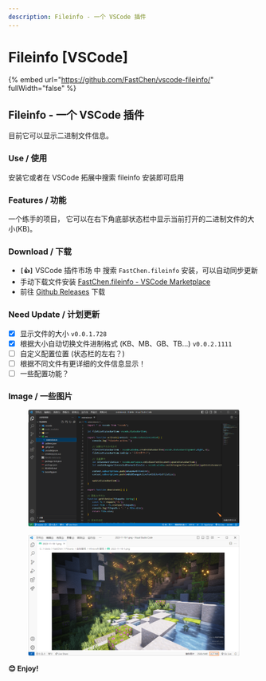 ```yaml
---
description: Fileinfo - 一个 VSCode 插件
---
```


# Fileinfo \[VSCode]

{% embed url="https://github.com/FastChen/vscode-fileinfo/" fullWidth="false" %}

## Fileinfo - 一个 VSCode 插件

目前它可以显示二进制文件信息。

### Use / 使用

安装它或者在 VSCode 拓展中搜索 fileinfo 安装即可启用

### Features / 功能

一个练手的项目， 它可以在右下角底部状态栏中显示当前打开的二进制文件的大小(KB)。

### Download / 下载

* **`[👍]`** VSCode 插件市场 中 搜索 `FastChen.fileinfo` 安装，可以自动同步更新
* 手动下载文件安装 [FastChen.fileinfo - VSCode Marketplace](https://marketplace.visualstudio.com/items?itemName=FastChen.fileinfo)
* 前往 [Github Releases](https://github.com/FastChen/vscode-fileinfo/releases) 下载

### Need Update / 计划更新

* [x] 显示文件的大小 `v0.0.1.728`
* [x] 根据大小自动切换文件进制格式 (KB、MB、GB、TB...) `v0.0.2.1111`
* [ ] 自定义配置位置 (状态栏的左右？)
* [ ] 根据不同文件有更详细的文件信息显示！
* [ ] 一些配置功能？

### Image / 一些图片

<figure><img src="../../.gitbook/assets/vscode-fileinfo_1.png" alt=""><figcaption></figcaption></figure>

<figure><img src="../../.gitbook/assets/vscode-fileinfo_2.png" alt=""><figcaption></figcaption></figure>

**😊 Enjoy!**
